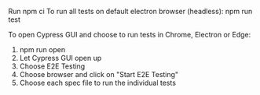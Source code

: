 Run npm ci
To run all tests on default electron browser (headless):
npm run test

To open Cypress GUI and choose to run tests in Chrome, Electron or Edge:
1. npm run open
2. Let Cypress GUI open up
3. Choose E2E Testing
4. Choose browser and click on "Start E2E Testing"
5. Choose each spec file to run the individual tests
